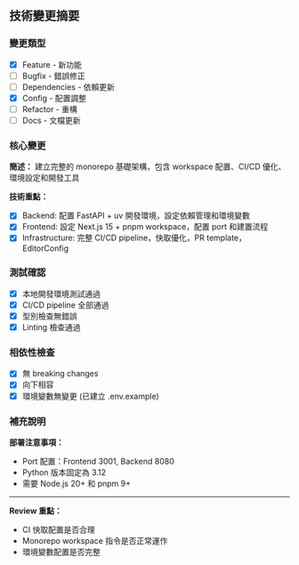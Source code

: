 ## 技術變更摘要

### 變更類型
- [x] Feature - 新功能
- [ ] Bugfix - 錯誤修正
- [ ] Dependencies - 依賴更新
- [x] Config - 配置調整
- [ ] Refactor - 重構
- [ ] Docs - 文檔更新

### 核心變更

**簡述：** 建立完整的 monorepo 基礎架構，包含 workspace 配置、CI/CD 優化、環境設定和開發工具

**技術重點：**
- [x] Backend: 配置 FastAPI + uv 開發環境，設定依賴管理和環境變數
- [x] Frontend: 設定 Next.js 15 + pnpm workspace，配置 port 和建置流程
- [x] Infrastructure: 完整 CI/CD pipeline，快取優化，PR template，EditorConfig

### 測試確認

- [x] 本地開發環境測試通過
- [x] CI/CD pipeline 全部通過
- [x] 型別檢查無錯誤
- [x] Linting 檢查通過

### 相依性檢查

- [x] 無 breaking changes
- [x] 向下相容
- [x] 環境變數無變更 (已建立 .env.example)

### 補充說明

**部署注意事項：**
- Port 配置：Frontend 3001, Backend 8080
- Python 版本固定為 3.12
- 需要 Node.js 20+ 和 pnpm 9+

---
**Review 重點：**
- CI 快取配置是否合理
- Monorepo workspace 指令是否正常運作
- 環境變數配置是否完整